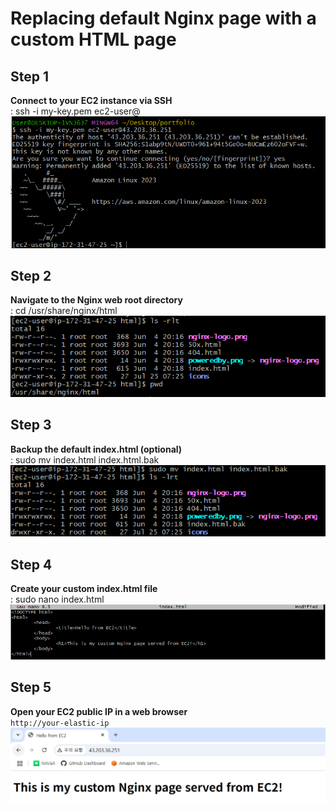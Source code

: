 # Replacing default Nginx page with a custom HTML page

## Step 1
**Connect to your EC2 instance via SSH**  
: ssh -i my-key.pem ec2-user@<your-elastic-ip>  
![Custom_Nginx_step1](https://raw.githubusercontent.com/test-cyr/infra-portfolio/main/images/ssh_connection_step1.PNG)

## Step 2
**Navigate to the Nginx web root directory**  
: cd /usr/share/nginx/html  
![Custom_Nginx_step2](https://raw.githubusercontent.com/test-cyr/infra-portfolio/main/images/custom-nginx-step_2.PNG) 

## Step 3
**Backup the default index.html (optional)**  
: sudo mv index.html index.html.bak  
![Custom_Nginx_step3](https://raw.githubusercontent.com/test-cyr/infra-portfolio/main/images/custom-nginx-step_3.PNG) 

## Step 4
**Create your custom index.html file**  
: sudo nano index.html  
![Custom_Nginx_step4](https://raw.githubusercontent.com/test-cyr/infra-portfolio/main/images/custom-nginx-step_4.PNG) 

## Step 5
**Open your EC2 public IP in a web browser**  
`http://your-elastic-ip` 
![Custom_Nginx_step5](https://raw.githubusercontent.com/test-cyr/infra-portfolio/main/images/custom-nginx-step_5.PNG) 
